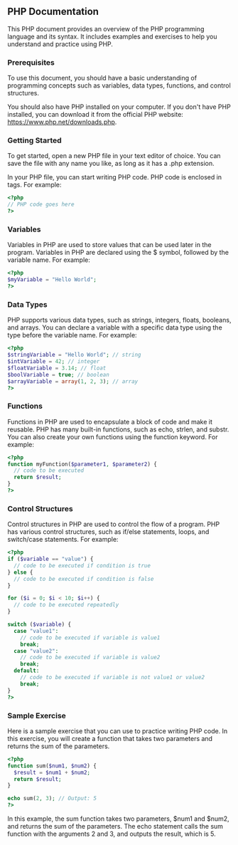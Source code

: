
## PHP Documentation  

This PHP document provides an overview of the PHP programming language and its syntax. It includes examples and exercises to help you understand and practice using PHP.

### Prerequisites

To use this document, you should have a basic understanding of programming concepts such as variables, data types, functions, and control structures.

You should also have PHP installed on your computer. If you don't have PHP installed, you can download it from the official PHP website: https://www.php.net/downloads.php.

### Getting Started

To get started, open a new PHP file in your text editor of choice. You can save the file with any name you like, as long as it has a .php extension.

In your PHP file, you can start writing PHP code. PHP code is enclosed in <?php and ?> tags. For example:

```php
<?php
// PHP code goes here
?>
```

### Variables

Variables in PHP are used to store values that can be used later in the program. Variables in PHP are declared using the $ symbol, followed by the variable name. For example:

```php
<?php
$myVariable = "Hello World";
?>
```

### Data Types

PHP supports various data types, such as strings, integers, floats, booleans, and arrays. You can declare a variable with a specific data type using the type before the variable name. For example:

```php
<?php
$stringVariable = "Hello World"; // string
$intVariable = 42; // integer
$floatVariable = 3.14; // float
$boolVariable = true; // boolean
$arrayVariable = array(1, 2, 3); // array
?>
```

### Functions

Functions in PHP are used to encapsulate a block of code and make it reusable. PHP has many built-in functions, such as echo, strlen, and substr. You can also create your own functions using the function keyword. For example:

```php
<?php
function myFunction($parameter1, $parameter2) {
  // code to be executed
  return $result;
}
?>
```

### Control Structures

Control structures in PHP are used to control the flow of a program. PHP has various control structures, such as if/else statements, loops, and switch/case statements. For example:

```php
<?php
if ($variable == "value") {
  // code to be executed if condition is true
} else {
  // code to be executed if condition is false
}

for ($i = 0; $i < 10; $i++) {
  // code to be executed repeatedly
}

switch ($variable) {
  case "value1":
    // code to be executed if variable is value1
    break;
  case "value2":
    // code to be executed if variable is value2
    break;
  default:
    // code to be executed if variable is not value1 or value2
    break;
}
?>
```

### Sample Exercise

Here is a sample exercise that you can use to practice writing PHP code. In this exercise, you will create a function that takes two parameters and returns the sum of the parameters.

```php
<?php
function sum($num1, $num2) {
  $result = $num1 + $num2;
  return $result;
}

echo sum(2, 3); // Output: 5
?>
```

In this example, the sum function takes two parameters, $num1 and $num2, and returns the sum of the parameters. The echo statement calls the sum function with the arguments 2 and 3, and outputs the result, which is 5.
